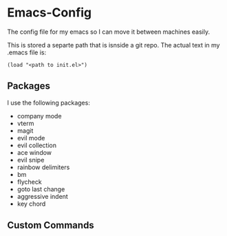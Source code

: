 # Emacs-Config
The config file for my emacs so I can move it between machines easily.

This is stored a separte path that is isnside a git repo. The actual text in my .emacs file is:
```
(load "<path to init.el>")
```

## Packages
I use the following packages:
- company mode
- vterm
- magit
- evil mode
- evil collection
- ace window
- evil snipe
- rainbow delimiters
- bm
- flycheck
- goto last change
- aggressive indent
- key chord

## Custom Commands
